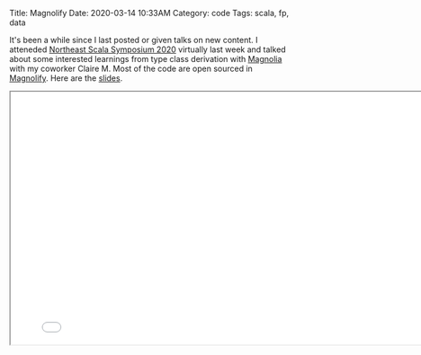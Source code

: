 Title: Magnolify
Date: 2020-03-14 10:33AM
Category: code
Tags: scala, fp, data

It's been a while since I last posted or given talks on new content. I atteneded [Northeast Scala Symposium 2020](https://nescala.io/) virtually last week and talked about some interested learnings from type class derivation with [Magnolia](https://github.com/propensive/magnolia) with my coworker Claire M. Most of the code are open sourced in [Magnolify](https://github.com/spotify/magnolify). Here are the [slides](/slides/magnolify.html).

<iframe src="/slides/magnolify.html" width="800" height="450"></iframe>
